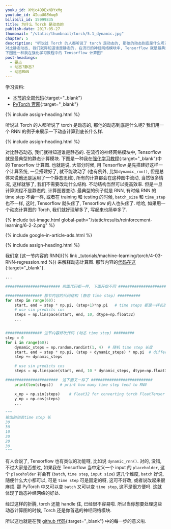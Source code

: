 ```yaml
---
youku_id: XMjc4ODExNDYxMg
youtube_id: 4IuaU08Wuq0
bilibili_id: 15999835
title: 为什么 Torch 是动态的
publish-date: 2017-05-27
thumbnail: "/static/thumbnail/torch/5.1_dynamic.jpg"
chapter: 5
description: "听说过 Torch 的人都听说了 torch 是动态的, 那他的动态到底是什么呢? 我们用一个 RNN 的例子来展示一下动态计算到底长什么样.
对比静态动态, 我们就得知道谁是静态的. 在流行的神经网络模块中, Tensorflow 就是最典型的静态计算模块.
下图是一种我在强化学习教程中的 Tensorflow 计算图"
post-headings:
  - 要点
  - 动态?静态?
  - 动态RNN
---
```



学习资料:
  * [本节的全部代码](https://github.com/MorvanZhou/PyTorch-Tutorial/blob/master/tutorial-contents/501_why_torch_dynamic_graph.py){:target="_blank"}
  * [PyTorch 官网](http://pytorch.org/){:target="_blank"}

{% include assign-heading.html %}

听说过 Torch 的人都听说了 torch 是动态的, 那他的动态到底是什么呢? 我们用一个 RNN 的例子来展示一下动态计算到底长什么样.





{% include assign-heading.html %}

对比静态动态, 我们就得知道谁是静态的. 在流行的神经网络模块中, Tensorflow 就是最典型的静态计算模块.
下图是一种我在[强化学习教程](https://morvanzhou.github.io/tutorials/machine-learning/reinforcement-learning/){:target="_blank"}中的 Tensorflow 计算图.
也就是说, 大部分时候, 用 Tensorflow 是先搭建好这样一个计算系统, 一旦搭建好了, 就不能改动了 (也有例外, 比如`dynamic_rnn()`,
但是总体来说他还是运用了一个静态思维),
所有的计算都会在这种图中流动, 当然很多情况, 这样就够了, 我们不需要改动什么结构.
不动结构当然可以提高效率. 但是一旦计算流程不是静态的, 计算图要变动. 最典型的例子就是 RNN, 有时候 RNN 的 time step 不会一样, 或者在 training 和 testing 的时候, `batch_size` 和
`time_step` 也不一样, 这时, Tensorflow 就头疼了, Tensorflow 的人也头疼了. 哈哈, 如果用一个动态计算图的 Torch, 我们就好理解多了, 写起来也简单多了.

{% include tut-image.html global-path="/static/results/reinforcement-learning/6-2-2.png" %}



{% include google-in-article-ads.html %}

{% include assign-heading.html %}

我们拿 [这一节内容的 RNN]({% link _tutorials/machine-learning/torch/4-03-RNN-regression.md %})
来解释动态计算图. 那节内容的[代码在这](https://github.com/MorvanZhou/PyTorch-Tutorial/blob/master/tutorial-contents/11_RNN_regressor.py){:target="_blank"}.

```python
...

######################## 前面代码都一样, 下面开始不同 #########################

################ 那节内容的代码结构 (静态 time step) ##########
for step in range(60):
    start, end = step * np.pi, (step+1)*np.pi   # time steps 都是一样长的
    # use sin predicts cos
    steps = np.linspace(start, end, 10, dtype=np.float32)
    ...


################ 这节内容修改代码 (动态 time step) #########
step = 0
for i in range(60):
    dynamic_steps = np.random.randint(1, 4)  # 随机 time step 长度
    start, end = step * np.pi, (step + dynamic_steps) * np.pi  # different time steps length
    step += dynamic_steps

    # use sin predicts cos
    steps = np.linspace(start, end, 10 * dynamic_steps, dtype=np.float32)

#######################  这下面又一样了 ###########################
    print(len(steps))   # print how many time step feed to RNN

    x_np = np.sin(steps)    # float32 for converting torch FloatTensor
    y_np = np.cos(steps)
    ...

"""
输出的动态time step 长
30
30
10
30
20
30
"""
```

有人会说了, Tensorflow 也有类似的功能呀, 比如说 `dynamic_rnn()`. 对的, 没错, 不过大家是否想过, 如果我在 Tensorflow 当中定义一个 input 的 `placeholder`,
这个 `placeholder` 将会有 (`batch`, `time step`, `input size`) 这几个维度,
`batch` 好说, 随便什么大小都可以, 可是 `time step` 可是固定的呀, 这可不好改, 或者说改起来很麻烦.
那 PyTorch 中又可以变 `batch` 又可以变 `time step`, 这不是很方便吗. 这就体现了动态神经网络的好处.

经过这样的折腾, torch 还能 handle 住, 已经很不容易啦. 所以当你想要处理这些动态计算图的时候, Torch 还是你首选的神经网络模块.

所以这也就是在我 [github 代码](https://github.com/MorvanZhou/PyTorch-Tutorial/blob/master/tutorial-contents/501_why_torch_dynamic_graph.py){:target="_blank"} 中的每一步的意义啦.


